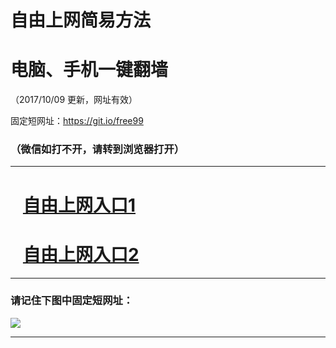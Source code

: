 ﻿# 自由上网简易方法

# 电脑、手机一键翻墙

（2017/10/09 更新，网址有效）

固定短网址：https://git.io/free99

### （微信如打不开，请转到浏览器打开）


***





# &nbsp;&nbsp; <a href="http://ft349820112.fwq-tz-1001.info/fwqtz01.html?t=1009001643 " target="_blank">自由上网入口1</a>
# &nbsp;&nbsp; <a href="http://ft647113030.fwq-tz-1002.info/fwqtz02.html?t=100900114058 " target="_blank">自由上网入口2</a>
***

### 请记住下图中固定短网址：

<img src="https://s3-us-west-2.amazonaws.com/fwq-1001/yjfq-20170905okok.png" /> 


***

